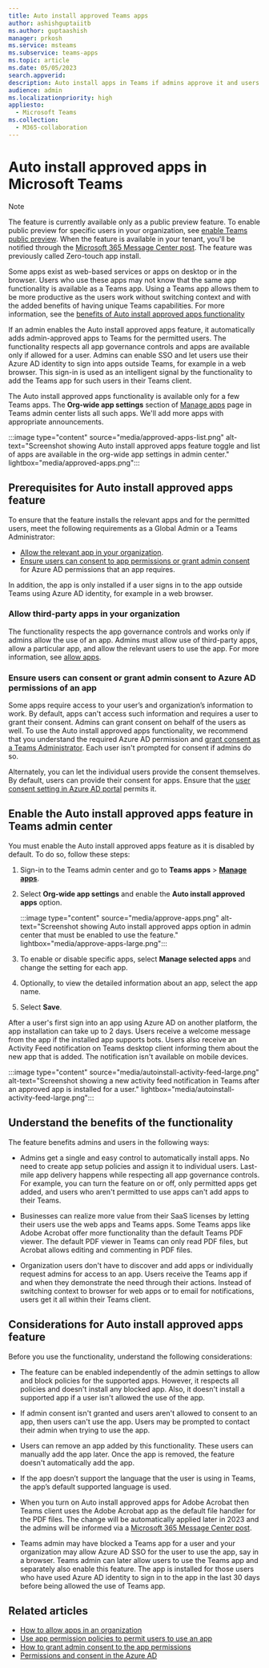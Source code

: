 ```yaml
---
title: Auto install approved Teams apps
author: ashishguptaiitb
ms.author: guptaashish
manager: prkosh
ms.service: msteams
ms.subservice: teams-apps
ms.topic: article
ms.date: 05/05/2023
search.appverid: 
description: Auto install apps in Teams if admins approve it and users already use it outside Teams.
audience: admin
ms.localizationpriority: high
appliesto: 
  - Microsoft Teams
ms.collection: 
  - M365-collaboration
---
```


# Auto install approved apps in Microsoft Teams

>[!NOTE]
> The feature is currently available only as a public preview feature. To enable public preview for specific users in your organization, see [enable Teams public preview](/microsoftteams/public-preview-doc-updates). When the feature is available in your tenant, you'll be notified through the [Microsoft 365 Message Center post](/microsoft-365/admin/manage/message-center?view=o365-worldwide). The feature was previously called Zero-touch app install.

Some apps exist as web-based services or apps on desktop or in the browser. Users who use these apps may not know that the same app functionality is available as a Teams app. Using a Teams app allows them to be more productive as the users work without switching context and with the added benefits of having unique Teams capabilities. For more information, see the [benefits of Auto install approved apps functionality](#understand-the-benefits-of-the-functionality)

If an admin enables the Auto install approved apps feature, it automatically adds admin-approved apps to Teams for the permitted users. The functionality respects all app governance controls and apps are available only if allowed for a user. Admins can enable SSO and let users use their Azure AD identity to sign into apps outside Teams, for example in a web browser. This sign-in is used as an intelligent signal by the functionality to add the Teams app for such users in their Teams client.

The Auto install approved apps functionality is available only for a few Teams apps. The **Org-wide app settings** section of [Manage apps](https://admin.teams.microsoft.com/policies/manage-apps) page in Teams admin center lists all such apps. We'll add more apps with appropriate announcements.

:::image type="content" source="media/approved-apps-list.png" alt-text="Screenshot showing Auto install approved apps feature toggle and list of apps are available in the org-wide app settings in admin center." lightbox="media/approved-apps.png":::

## Prerequisites for Auto install approved apps feature

To ensure that the feature installs the relevant apps and for the permitted users, meet the following requirements as a Global Admin or a Teams Administrator:

* [Allow the relevant app in your organization](#allow-third-party-apps-in-your-organization).
* [Ensure users can consent to app permissions or grant admin consent](#ensure-users-can-consent-or-grant-admin-consent-to-azure-ad-permissions-of-an-app) for Azure AD permissions that an app requires.

In addition, the app is only installed if a user signs in to the app outside Teams using Azure AD identity, for example in a web browser.

### Allow third-party apps in your organization

The functionality respects the app governance controls and works only if admins allow the use of an app. Admins must allow use of third-party apps, allow a particular app, and allow the relevant users to use the app. For more information, see [allow apps](/microsoftteams/manage-apps#allow-and-block-apps).

### Ensure users can consent or grant admin consent to Azure AD permissions of an app

Some apps require access to your user’s and organization’s information to work. By default, apps can't access such information and requires a user to grant their consent. Admins can grant consent on behalf of the users as well. To use the Auto install approved apps functionality, we recommend that you understand the required Azure AD permission and [grant consent as a Teams Administrator](app-permissions-admin-center.md). Each user isn't prompted for consent if admins do so.

Alternately, you can let the individual users provide the consent themselves. By default, users can provide their consent for apps. Ensure that the [user consent setting in Azure AD portal](/azure/active-directory/manage-apps/configure-user-consent?tabs=azure-portal&pivots=portal) permits it.

## Enable the Auto install approved apps feature in Teams admin center

You must enable the Auto install approved apps feature as it is disabled by default. To do so, follow these steps:

1. Sign-in to the Teams admin center and go to **Teams apps** > **[Manage apps](https://admin.teams.microsoft.com/policies/manage-apps)**.

1. Select **Org-wide app settings** and enable the **Auto install approved apps** option.

    :::image type="content" source="media/approve-apps.png" alt-text="Screenshot showing Auto install approved apps option in admin center that must be enabled to use the feature." lightbox="media/approve-apps-large.png":::

1. To enable or disable specific apps, select **Manage selected apps** and change the setting for each app.

1. Optionally, to view the detailed information about an app, select the app name.

1. Select **Save**.

After a user's first sign into an app using Azure AD on another platform, the app installation can take up to 2 days. Users receive a welcome message from the app if the installed app supports bots. Users also receive an Activity Feed notification on Teams desktop client informing them about the new app that is added. The notification isn't available on mobile devices.

:::image type="content" source="media/autoinstall-activity-feed-large.png" alt-text="Screenshot showing a new activity feed notification in Teams after an approved app is installed for a user." lightbox="media/autoinstall-activity-feed-large.png":::

## Understand the benefits of the functionality

The feature benefits admins and users in the following ways:

* Admins get a single and easy control to automatically install apps. No need to create app setup policies and assign it to individual users. Last-mile app delivery happens while respecting all app governance controls. For example, you can turn the feature on or off, only permitted apps get added, and users who aren't permitted to use apps can't add apps to their Teams.

* Businesses can realize more value from their SaaS licenses by letting their users use the web apps and Teams apps. Some Teams apps like Adobe Acrobat offer more functionality than the default Teams PDF viewer. The default PDF viewer in Teams can only read PDF files, but Acrobat allows editing and commenting in PDF files.

* Organization users don't have to discover and add apps or individually request admins for access to an app. Users receive the Teams app if and when they demonstrate the need through their actions. Instead of switching context to browser for web apps or to email for notifications, users get it all within their Teams client.

## Considerations for Auto install approved apps feature

Before you use the functionality, understand the following considerations:

* The feature can be enabled independently of the admin settings to allow and block policies for the supported apps. However, it respects all policies and doesn't install any blocked app. Also, it doesn't install a supported app if a user isn't allowed the use of the app.

* If admin consent isn't granted and users aren't allowed to consent to an app, then users can't use the app. Users may be prompted to contact their admin when trying to use the app.

* Users can remove an app added by this functionality. These users can manually add the app later. Once the app is removed, the feature doesn't automatically add the app.

* If the app doesn’t support the language that the user is using in Teams, the app’s default supported language is used.

* When you turn on Auto install approved apps for Adobe Acrobat then Teams client uses the Adobe Acrobat app as the default file handler for the PDF files. The change will be automatically applied later in 2023 and the admins will be informed via a [Microsoft 365 Message Center post](/microsoft-365/admin/manage/message-center?view=o365-worldwide).

* Teams admin may have blocked a Teams app for a user and your organization may allow Azure AD SSO for the user to use the app, say in a browser. Teams admin can later allow users to use the Teams app and separately also enable this feature. The app is installed for those users who have used Azure AD identity to sign in to the app in the last 30 days before being allowed the use of Teams app.

## Related articles

* [How to allow apps in an organization](/microsoftteams/manage-apps#allow-and-block-apps)
* [Use app permission policies to permit users to use an app](/microsoftteams/teams-app-permission-policies)
* [How to grant admin consent to the app permissions](/microsoftteams/app-permissions-admin-center)
* [Permissions and consent in the Azure AD](/azure/active-directory/develop/permissions-consent-overview)
